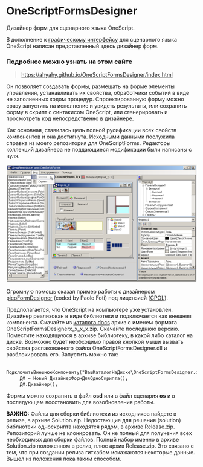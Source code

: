 # OneScriptFormsDesigner
Дизайнер форм для сценарного языка OneScript.

В дополнение к [графическому интерфейсу](https://github.com/ahyahy/OneScriptForms) для сценарного языка OneScript написан представленный здесь дизайнер форм.

### Подробнее можно узнать на этом сайте

> <https://ahyahy.github.io/OneScriptFormsDesigner/index.html>

Он позволяет создавать формы, размещать на форме элементы управления, устанавливать их свойства, обработчики событий в виде не заполненных кодом процедур. Спроектированную форму можно сразу запустить на исполнение и увидеть результаты, или сохранить форму в скрипт с синтакисом OneScript, или сгенерировать и просмотреть код непосредственно в дизайнере.

Как основная, ставилась цель полной русификации всех свойств компонентов и она достигнута. Исходными данными послужила справка из моего репозитория для OneScriptForms. Редакторы коллекций дизайнера не поддающиеся модификации были написаны с нуля.

![Дизайнер](https://github.com/ahyahy/OneScriptFormsDesigner/blob/main/docs/OneScriptFormsDesigner.png)

Огромную помощь оказал пример работы с дизайнером [picoFormDesigner](https://www.codeproject.com/Articles/60175/The-DesignSurface-Extended-Class-is-Back-Together) (coded by Paolo Foti) под лицензией ([CPOL](https://www.codeproject.com/info/cpol10.aspx)).

Предполагается, что OneScript на компьютере уже установлен. Дизайнер реализован в виде библиотеки и подключается как внешняя компонента.
Скачайте из [каталога docs](https://github.com/ahyahy/OneScriptFormsDesigner/tree/main/docs) архив с именем формата OneScriptFormsDesignerх_х_х_х.zip. Скачайте последнюю версию. Поместите находящуюся в архиве библиотеку, в какой либо каталог на диске. Возможно будет необходимо правой кнопкой мыши вызвать свойства распакованного файла OneScriptFormsDesigner.dll и разблокировать его. 
Запустить можно так:

```bsl
     ПодключитьВнешнююКомпоненту("ВашКаталогНаДиске\OneScriptFormsDesigner.dll");
     ДФ = Новый ДизайнерФормДляОдноСкрипта();
     ДФ.Дизайнер();
```

Формы можно сохранить в файл **osd** или в файл сценария **os** и в последующем восстановить для возобновления работы.

**ВАЖНО:** Файлы для сборки библиотеки из исходников найдете в релизе, в архиве Solution.zip. Недостающие для решения (solution) библиотеки односкрипта находятся рядом, в архиве Release.zip. Репозиторий лучше не клонировать. Он не полный для получения всех необходимых для сборки файлов. Полный набор именно в архиве Solution.zip положенном в релиз, плюс архив Release.zip. Это связано с тем, что при создании релиза гитхабом искажаются некоторые данные. Вышел из положения пока таким способом.

